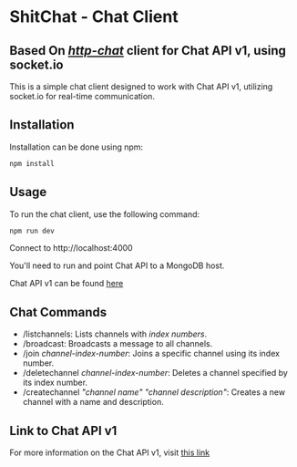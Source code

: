 # **ShitChat** - Chat Client

## Based On [_http-chat_](https://github.com/InternetKungen/chat-API-http-chat) client for Chat API v1, using socket.io

This is a simple chat client designed to work with Chat API v1, utilizing socket.io for real-time communication.

## Installation

Installation can be done using npm:

```bash
npm install
```

## Usage

To run the chat client, use the following command:

```bash
npm run dev
```

Connect to http://localhost:4000

You'll need to run and point Chat API to a MongoDB host.

Chat API v1 can be found [here](https://github.com/InternetKungen/chat-API_v1)

## Chat Commands

- /listchannels: Lists channels with _index numbers_.
- /broadcast: Broadcasts a message to all channels.
- /join _channel-index-number_: Joins a specific channel using its index number.
- /deletechannel _channel-index-number_: Deletes a channel specified by its index number.
- /createchannel _"channel name"_ _"channel description"_: Creates a new channel with a name and description.

## Link to Chat API v1

For more information on the Chat API v1, visit [this link](https://github.com/InternetKungen/chat-API_v1)
